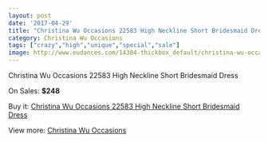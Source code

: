 ```yaml
---
layout: post
date: '2017-04-29'
title: "Christina Wu Occasions 22583 High Neckline Short Bridesmaid Dress"
category: Christina Wu Occasions
tags: ["crazy","high","unique","special","sale"]
image: http://www.eudances.com/14304-thickbox_default/christina-wu-occasions-22583-high-neckline-short-bridesmaid-dress.jpg
---
```

Christina Wu Occasions 22583 High Neckline Short Bridesmaid Dress

On Sales: **$248**
<a href="https://www.eudances.com/en/christina-wu-occasions/4295-christina-wu-occasions-22583-high-neckline-short-bridesmaid-dress.html"><amp-img layout="responsive" width="600" height="600" src="//www.eudances.com/14304-thickbox_default/christina-wu-occasions-22583-high-neckline-short-bridesmaid-dress.jpg" alt="Christina Wu Occasions 22583 High Neckline Short Bridesmaid Dress 0" /></a>
<a href="https://www.eudances.com/en/christina-wu-occasions/4295-christina-wu-occasions-22583-high-neckline-short-bridesmaid-dress.html"><amp-img layout="responsive" width="600" height="600" src="//www.eudances.com/14307-thickbox_default/christina-wu-occasions-22583-high-neckline-short-bridesmaid-dress.jpg" alt="Christina Wu Occasions 22583 High Neckline Short Bridesmaid Dress 1" /></a>
<a href="https://www.eudances.com/en/christina-wu-occasions/4295-christina-wu-occasions-22583-high-neckline-short-bridesmaid-dress.html"><amp-img layout="responsive" width="600" height="600" src="//www.eudances.com/14306-thickbox_default/christina-wu-occasions-22583-high-neckline-short-bridesmaid-dress.jpg" alt="Christina Wu Occasions 22583 High Neckline Short Bridesmaid Dress 2" /></a>
<a href="https://www.eudances.com/en/christina-wu-occasions/4295-christina-wu-occasions-22583-high-neckline-short-bridesmaid-dress.html"><amp-img layout="responsive" width="600" height="600" src="//www.eudances.com/14305-thickbox_default/christina-wu-occasions-22583-high-neckline-short-bridesmaid-dress.jpg" alt="Christina Wu Occasions 22583 High Neckline Short Bridesmaid Dress 3" /></a>

Buy it: [Christina Wu Occasions 22583 High Neckline Short Bridesmaid Dress](https://www.eudances.com/en/christina-wu-occasions/4295-christina-wu-occasions-22583-high-neckline-short-bridesmaid-dress.html "Christina Wu Occasions 22583 High Neckline Short Bridesmaid Dress")

View more: [Christina Wu Occasions](https://www.eudances.com/en/59-christina-wu-occasions "Christina Wu Occasions")